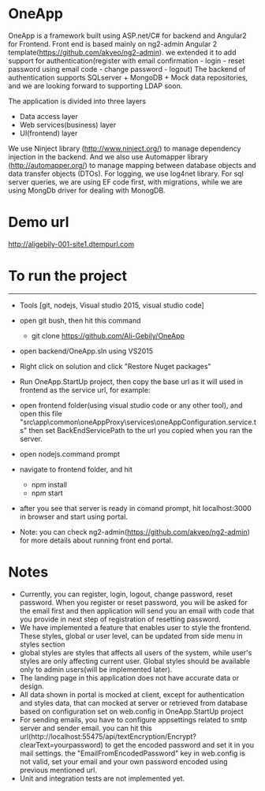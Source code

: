 # OneApp
OneApp is a framework built using ASP.net/C# for backend  and Angular2 for Frontend.
Front end is based mainly on ng2-admin Angular 2 template(https://github.com/akveo/ng2-admin). we extended it to add support for authentication(register with email confirmation - login - reset password using email code - change password - logout)
The backend of authentication supports SQLserver + MongoDB + Mock data repositories, and we are looking forward to supporting LDAP soon.

The application is divided into three layers
  - Data access layer
  - Web services(business) layer 
  - UI(frontend) layer

We use Ninject library (http://www.ninject.org/) to manage dependency injection in the backend. And we also use Automapper library (http://automapper.org/) to manage mapping between database objects and data transfer objects (DTOs).
For logging, we use log4net library. 
For sql server queries, we are using EF code first, with migrations, while we are using MongDb driver for dealing with MonogDB.
 
# Demo url
http://aligebily-001-site1.dtempurl.com

# To run the project
---------------
- Tools [git, nodejs, Visual studio 2015, visual studio code]
- open git bush, then hit this command
	- git clone https://github.com/Ali-Gebily/OneApp
- open backend/OneApp.sln using VS2015
- Right click on solution and click "Restore Nuget packages"
- Run OneApp.StartUp project, then copy the base url as it will used in frontend as the service url, for example: 

- open frontend folder(using visual studio code or any other tool), and open this file "src\app\common\oneAppProxy\services\oneAppConfiguration.service.ts" then set BackEndServicePath to the url you copied when you ran the server.

- open nodejs.command prompt
- navigate to frontend folder, and hit
	- npm install 
	- npm start
- after you see that server is ready in comand prompt, hit localhost:3000 in browser and start using portal.
- Note: you can check ng2-admin(https://github.com/akveo/ng2-admin) for more details about running front end portal. 


# Notes
- Currently, you can register, login, logout, change password, reset password. When you register or reset password, you will be asked for the email first and then application will send you an email with code that you provide in next step of registration of resetting password. 
- We have implemented a feature that enables user to style the frontend. These styles, global or user level, can be updated from side menu in styles section
- global styles are styles that affects all users of the system, while user's styles are only affecting current user. Global styles should be available only to admin users(will be implemented later).
- The landing page in this application does not have accurate data or design.
- All data shown in portal is mocked at client, except for authentication and styles data, that can mocked at server or retrieved from database based on configuration set on web.config in OneApp.StartUp project
- For sending emails, you have to configure appsettings related to smtp server and sender email. you can hit this url(http://localhost:55475/api/textEncryption/Encrypt?clearText=yourpassword) to get the encoded password and set it in you mail settings. the "EmailFromEncodedPassword" key in web.config is not valid, set your email and your own password encoded using previous mentioned url. 
- Unit and integration tests are not implemented yet.


